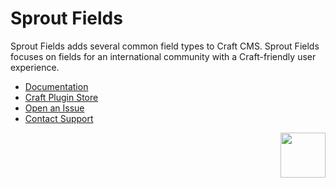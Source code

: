 # Sprout Fields

Sprout Fields adds several common field types to Craft CMS. Sprout Fields focuses on fields for an international community with a Craft-friendly user experience.

- [Documentation](https://sprout.barrelstrengthdesign.com/docs/fields/)
- [Craft Plugin Store](https://plugins.craftcms.com/sprout-fields)
- [Open an Issue](https://github.com/barrelstrength/craft-sprout-fields/issues)
- [Contact Support](https://sprout.barrelstrengthdesign.com/docs/support/support.html)

<a href="https://sprout.barrelstrengthdesign.com" target="_blank">
  <img src="https://s3.amazonaws.com/sprout.barrelstrengthdesign.com-assets/content/plugins/sprout-icon.svg" width="72" height="72" align="right">
</a>